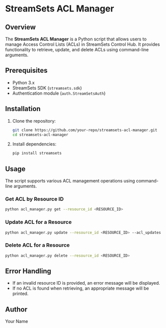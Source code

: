 # StreamSets ACL Manager

## Overview
The **StreamSets ACL Manager** is a Python script that allows users to manage Access Control Lists (ACLs) in StreamSets Control Hub. It provides functionality to retrieve, update, and delete ACLs using command-line arguments.

## Prerequisites
- Python 3.x
- StreamSets SDK (`streamsets.sdk`)
- Authentication module (`auth.StreamSetsAuth`)

## Installation
1. Clone the repository:
   ```sh
   git clone https://github.com/your-repo/streamsets-acl-manager.git
   cd streamsets-acl-manager
   ```
2. Install dependencies:
   ```sh
   pip install streamsets
   ```

## Usage
The script supports various ACL management operations using command-line arguments.

### Get ACL by Resource ID
```sh
python acl_manager.py get --resource_id <RESOURCE_ID>
```

### Update ACL for a Resource
```sh
python acl_manager.py update --resource_id <RESOURCE_ID> --acl_updates '{"permissions": {"user@example.com": "READ"}}'
```

### Delete ACL for a Resource
```sh
python acl_manager.py delete --resource_id <RESOURCE_ID>
```

## Error Handling
- If an invalid resource ID is provided, an error message will be displayed.
- If no ACL is found when retrieving, an appropriate message will be printed.



## Author
Your Name